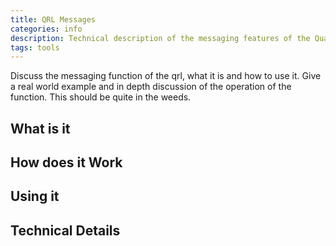 ```yaml
---
title: QRL Messages
categories: info
description: Technical description of the messaging features of the Quantum Resistant Ledger
tags: tools
---
```




Discuss the messaging function of the qrl, what it is and how to use it. Give a real world example and in depth discussion of the operation of the function. This should be quite in the weeds.

## What is it

## How does it Work

## Using it


## Technical Details